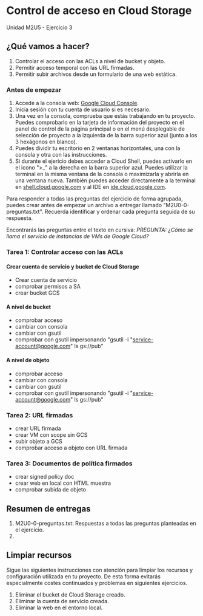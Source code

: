 # Control de acceso en Cloud Storage
Unidad M2U5 - Ejercicio 3

## ¿Qué vamos a hacer?
1. Controlar el acceso con las ACLs a nivel de bucket y objeto.
1. Permitir acceso temporal con las URL firmadas.
1. Permitir subir archivos desde un formulario de una web estática.

### Antes de empezar
1. Accede a la consola web: [Google Cloud Console](https://console.cloud.google.com).
1. Inicia sesión con tu cuenta de usuario si es necesario.
1. Una vez en la consola, comprueba que estás trabajando en tu proyecto. Puedes comprobarlo en la tarjeta de información del proyecto en el panel de control de la página principal o en el menú desplegable de selección de proyecto a la izquierda de la barra superior azul (junto a los 3 hexágonos en blanco).
1. Puedes dividir tu escritorio en 2 ventanas horizontales, una con la consola y otra con las instrucciones.
1. Si durante el ejericio debes acceder a Cloud Shell, puedes activarlo en el icono ">_" a la derecha en la barra superior azul. Puedes utilizar la terminal en la misma ventana de la consola o maximizarla y abrirla en una ventana nueva. También puedes acceder directamente a la terminal en [shell.cloud.google.com](https://shell.cloud.google.com) y al IDE en [ide.cloud.google.com](https://ide.cloud.google.com/).

Para responder a todas las preguntas del ejercicio de forma agrupada, puedes crear antes de empezar un archivo a entregar llamado "M2U0-0-preguntas.txt". Recuerda identificar y ordenar cada pregunta seguida de su respuesta.

Encontrarás las preguntas entre el texto en cursiva: *PREGUNTA: ¿Cómo se llama el servicio de instancias de VMs de Google Cloud?*

### Tarea 1: Controlar acceso con las ACLs

#### Crear cuenta de servicio y bucket de Cloud Storage
- Crear cuenta de servicio
- comprobar permisos a SA
- crear bucket GCS

#### A nivel de bucket
- comprobar acceso
- cambiar con consola
- cambiar con gsutil
- comprobar con gsutil impersonando "gsutil -i "service-account@google.com" ls gs://pub"

#### A nivel de objeto
- comprobar acceso
- cambiar con consola
- cambiar con gsutil
- comprobar con gsutil impersonando "gsutil -i "service-account@google.com" ls gs://pub"

### Tarea 2: URL firmadas
- crear URL firmada
- crear VM con scope sin GCS
- subir objeto a GCS
- comprobar acceso a objeto con URL firmada

### Tarea 3: Documentos de política firmados
- crear signed policy doc
- crear web en local con HTML muestra
- comprobar subida de objeto

## Resumen de entregas
1. M2U0-0-preguntas.txt: Respuestas a todas las preguntas planteadas en el ejercicio.
1. [nombre de archivo]: descripción

## Limpiar recursos
Sigue las siguientes instrucciones con atención para limpiar los recursos y configuración utilizada en tu proyecto. De esta forma evitarás especialmente costes continuados y problemas en siguientes ejercicios.

1. Eliminar el bucket de Cloud Storage creado.
1. Eliminar la cuenta de servicio creada.
1. Eliminar la web en el entorno local.
